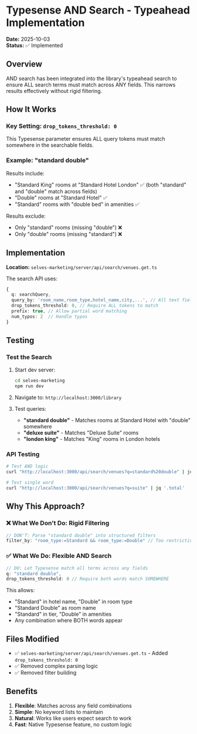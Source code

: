 # Typesense AND Search - Typeahead Implementation

**Date:** 2025-10-03  
**Status:** ✅ Implemented

## Overview

AND search has been integrated into the library's typeahead search to ensure ALL search terms must match across ANY fields. This narrows results effectively without rigid filtering.

## How It Works

### Key Setting: `drop_tokens_threshold: 0`

This Typesense parameter ensures ALL query tokens must match somewhere in the searchable fields.

### Example: "standard double"

Results include:
- "Standard King" rooms at "Standard Hotel London" ✅ (both "standard" and "double" match across fields)
- "Double" rooms at "Standard Hotel" ✅ 
- "Standard" rooms with "double bed" in amenities ✅

Results exclude:
- Only "standard" rooms (missing "double") ❌
- Only "double" rooms (missing "standard") ❌

## Implementation

**Location:** `selves-marketing/server/api/search/venues.get.ts`

The search API uses:
```typescript
{
  q: searchQuery,
  query_by: 'room_name,room_type,hotel_name,city,...', // All text fields
  drop_tokens_threshold: 0, // Require ALL tokens to match
  prefix: true, // Allow partial word matching
  num_typos: 2  // Handle typos
}
```

## Testing

### Test the Search

1. Start dev server:
   ```bash
   cd selves-marketing
   npm run dev
   ```

2. Navigate to: `http://localhost:3000/library`

3. Test queries:
   - **"standard double"** - Matches rooms at Standard Hotel with "double" somewhere
   - **"deluxe suite"** - Matches "Deluxe Suite" rooms
   - **"london king"** - Matches "King" rooms in London hotels

### API Testing

```bash
# Test AND logic
curl "http://localhost:3000/api/search/venues?q=standard%20double" | jq '.total'

# Test single word
curl "http://localhost:3000/api/search/venues?q=suite" | jq '.total'
```

## Why This Approach?

### ❌ What We Don't Do: Rigid Filtering
```typescript
// DON'T: Parse "standard double" into structured filters
filter_by: "room_type:=Standard && room_type:=Double" // Too restrictive!
```

### ✅ What We Do: Flexible AND Search
```typescript
// DO: Let Typesense match all terms across any fields
q: "standard double",
drop_tokens_threshold: 0 // Require both words match SOMEWHERE
```

This allows:
- "Standard" in hotel name, "Double" in room type
- "Standard Double" as room name
- "Standard" in tier, "Double" in amenities
- Any combination where BOTH words appear

## Files Modified

- ✅ `selves-marketing/server/api/search/venues.get.ts` - Added `drop_tokens_threshold: 0`
- ✅ Removed complex parsing logic
- ✅ Removed filter building

## Benefits

1. **Flexible**: Matches across any field combinations
2. **Simple**: No keyword lists to maintain
3. **Natural**: Works like users expect search to work
4. **Fast**: Native Typesense feature, no custom logic
